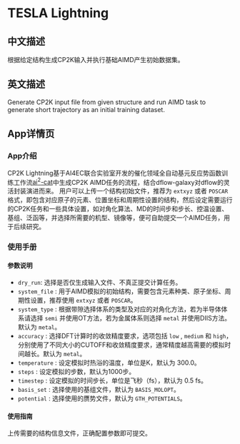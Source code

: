 # TESLA Lightning

## 中文描述

根据给定结构生成CP2K输入并执行基础AIMD产生初始数据集。

## 英文描述

Generate CP2K input file from given structure and run AIMD task to generate short trajectory as an initial training dataset.

## App详情页

### App介绍

CP2K Lightning基于AI4EC联合实验室开发的催化领域全自动基元反应势函数训练工作流[ai<sup>2</sup>-cat](https://github.com/chenggroup/ai2-kit)中生成CP2K AIMD任务的流程，结合dflow-galaxy对dflow的灵活封装演进而来。
用户可以上传一个结构初始文件，推荐为 `extxyz` 或者 `POSCAR` 格式，即包含对应原子的元素、位置坐标和周期性设置的结构，然后设定需要运行的CP2K任务和一些具体设置，如对角化算法、MD的时间步和步长、控温设置、基组、泛函等，并选择所需要的机型、镜像等，便可自助提交一个AIMD任务，用于后续研究。

### 使用手册

#### 参数说明

- `dry_run`: 选择是否仅生成输入文件、不真正提交计算任务。
- `system_file` : 用于AIMD模拟的初始结构，需要包含元素种类、原子坐标、周期性设置，推荐使用 `extxyz` 或者 `POSCAR`。 
- `system_type` : 根据带隙选择体系的类型及对应的对角化方法，若为半导体体系请选择 `semi` 并使用OT方法，若为金属体系则选择 `metal` 并使用DIIS方法。默认为 `metal`。
- `accuracy` : 选择DFT计算时的收敛精度要求，选项包括 `low` , `medium` 和 `high`，分别使用了不同大小的CUTOFF和收敛精度要求，通常精度越高需要的模拟时间越长。默认为 `metal`。
- `temperature` : 设定模拟时热浴的温度，单位是K，默认为 300.0。
- `steps` : 设定模拟的步数，默认为1000步。
- `timestep` : 设定模拟的时间步长，单位是飞秒（fs），默认为 0.5 fs。
- `basis_set` : 选择使用的基组文件，默认为 `BASIS_MOLOPT`。
- `potential` : 选择使用的赝势文件，默认为 `GTH_POTENTIALS`。

#### 使用指南

上传需要的结构信息文件，正确配置参数即可提交。
